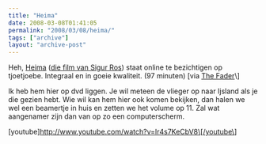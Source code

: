 ```yaml
---
title: "Heima"
date: 2008-03-08T01:41:05
permalink: "2008/03/08/heima/"
tags: ["archive"]
layout: "archive-post"
---
```

Heh, [Heima](http://www.heima.co.uk/ "http://www.heima.co.uk/") ([die film van Sigur Ros](http://www.donebysimon.be/2007/09/04/op-naar-de-cinema/ "http://www.donebysimon.be/2007/09/04/op-naar-de-cinema/")) staat online te bezichtigen op tjoetjoebe. Integraal en in goeie kwaliteit. (97 minuten) \[via [The Fader](http://www.thefader.com/articles/2008/3/7/entire-sigur-rs-film-for-free-online "http://www.thefader.com/articles/2008/3/7/entire-sigur-rs-film-for-free-online")\]

Ik heb hem hier op dvd liggen. Je wil meteen de vlieger op naar Ijsland als je die gezien hebt. Wie wil kan hem hier ook komen bekijken, dan halen we wel een beamertje in huis en zetten we het volume op 11. Zal wat aangenamer zijn dan van op zo een computerscherm.

\[youtube\]<http://www.youtube.com/watch?v=lr4s7KeCbV8\[/youtube\>]
